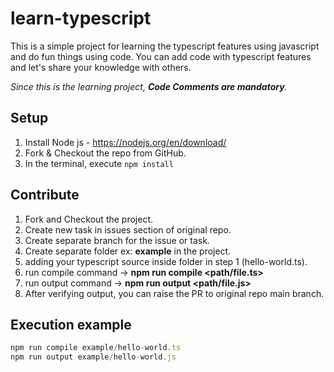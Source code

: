 # learn-typescript
This is a simple project for learning the typescript features using javascript and do fun things using code.
You can add code with typescript features and let's share your knowledge with others. 

_Since this is the learning project, **Code Comments are mandatory**._

## Setup
1. Install Node js - https://nodejs.org/en/download/
2. Fork & Checkout the repo from GitHub.
3. In the terminal, execute `npm install`

## Contribute
1. Fork and Checkout the project.
2. Create new task in issues section of original repo. 
3. Create separate branch for the issue or task.
4. Create separate folder ex: **example** in the project.
5. adding your typescript source inside folder in step 1 (hello-world.ts).
6. run compile command -> **npm run compile <path/file.ts>**
7. run output command ->  **npm run output <path/file.js>**
8. After verifying output, you can raise the PR to original repo main branch. 

## Execution example
```javascript
npm run compile example/hello-world.ts
npm run output example/hello-world.js
```
